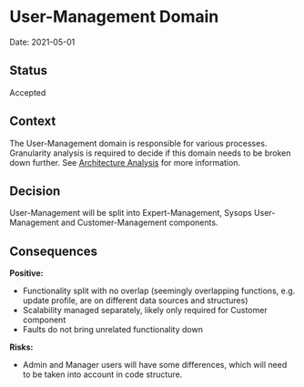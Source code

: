 # User-Management Domain


Date: 2021-05-01

## Status
Accepted


## Context
The User-Management domain is responsible for various processes. Granularity analysis is required to decide if this domain needs to be broken down further. See [Architecture Analysis](../1.ProblemBackground/ArchitectureAnalysis.md) for more information.

## Decision

User-Management will be split into Expert-Management, Sysops User-Management and Customer-Management components.

## Consequences

**Positive:**

- Functionality split with no overlap (seemingly overlapping functions, e.g. update profile, are on different data sources and structures)
- Scalability managed separately, likely only required for Customer component
- Faults do not bring unrelated functionality down

**Risks:**

- Admin and Manager users will have some differences, which will need to be taken into account in code structure.
